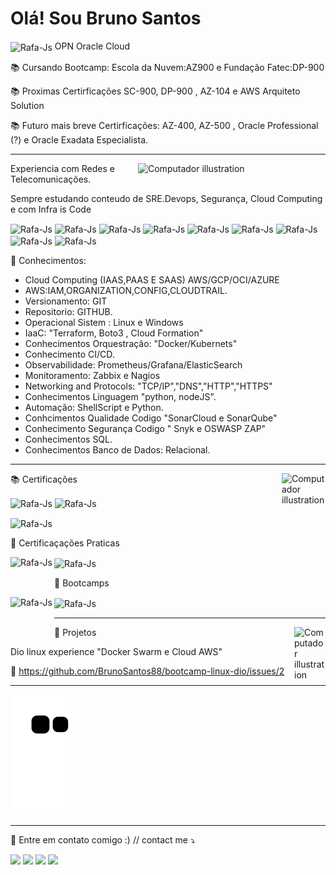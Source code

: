 # Olá! Sou Bruno Santos 
<img align="center" alt="Rafa-Js" height="20" width="20" src="https://user-images.githubusercontent.com/91704169/189937763-f6e4f8ef-3a3e-4912-8f0c-1123d23c8a52.png" /> OPN Oracle Cloud <p/>

📚 Cursando Bootcamp: Escola da Nuvem:AZ900 e Fundação Fatec:DP-900 </p>
📚 Proximas Certirficações SC-900, DP-900 , AZ-104 e AWS Arquiteto Solution </p>
📚 Futuro mais breve Certirficações: AZ-400, AZ-500 , Oracle Professional (?) e Oracle Exadata Especialista.
___________________________________________________________________________________________________________________________________________________

<img src="https://user-images.githubusercontent.com/91704169/190932839-a26b1e03-3e0d-4788-9d26-489a574f5785.png" min-width="300px" max-width="300px" width="300px" align="right" alt="Computador illustration">

Experiencia com Redes e Telecomunicações. </p>
Sempre estudando conteudo de SRE.Devops, Segurança, Cloud Computing e com Infra is Code <br>
</p>

<p align="left">
       
<img align="center" alt="Rafa-Js" height="45" width="50" src="https://camo.githubusercontent.com/f91b95eb3d491ce5372409236b4332ef937a8898749f296cad370f17610ca1cf/68747470733a2f2f63646e2e6a7364656c6976722e6e65742f67682f64657669636f6e732f64657669636f6e2f69636f6e732f67726166616e612f67726166616e612d6f726967696e616c2d776f72646d61726b2e737667"/>       
<img align="center" alt="Rafa-Js" height="60" width="55" src="https://cdn.jsdelivr.net/gh/devicons/devicon/icons/docker/docker-original-wordmark.svg" />
<img align="center" alt="Rafa-Js" height="45" width="55" src="https://cdn.jsdelivr.net/gh/devicons/devicon/icons/linux/linux-original.svg" />
<img align="center" alt="Rafa-Js" height="50" width="50" src="https://cdn.jsdelivr.net/gh/devicons/devicon/icons/putty/putty-original.svg" />
<img align="center" alt="Rafa-Js" height="50" width="55" src="https://user-images.githubusercontent.com/91704169/190546385-e769a76d-f66b-4a68-aae8-2b4a159284be.png" />
<img align="center" alt="Rafa-Js" height="40" width="55" src="https://user-images.githubusercontent.com/91704169/190657188-bf6656a4-b6ca-4106-8572-693e6011e07c.png"/>
<img align="center" alt="Rafa-Js" height="40" width="55" src="https://user-images.githubusercontent.com/91704169/190657733-67a03b5c-ad56-4b71-83ed-ec4a01cbb7fc.png"/>
<img align="center" alt="Rafa-Js" height="50" width="50" src="https://user-images.githubusercontent.com/91704169/190658143-c3ea6b74-5909-4bc9-8cdc-5b34ee9f8819.png"/>
<img align="center" alt="Rafa-Js" height="45" width="50" src="https://user-images.githubusercontent.com/91704169/191870517-db3bd422-fd43-499b-853e-c4028cde474d.png"/>


   
       
       
  
   💌 Conhecimentos:
   - Cloud Computing (IAAS,PAAS E SAAS) AWS/GCP/OCI/AZURE
   - AWS:IAM,ORGANIZATION,CONFIG,CLOUDTRAIL.
   - Versionamento: GIT
   - Repositorio: GITHUB.
   - Operacional Sistem : Linux e Windows
   - IaaC: "Terraform, Boto3 , Cloud Formation"
   - Conhecimentos Orquestração: "Docker/Kubernets"
   - Conhecimento CI/CD.
   - Observabilidade: Prometheus/Grafana/ElasticSearch 
   - Monitoramento: Zabbix e Nagios
   - Networking and Protocols: "TCP/IP","DNS","HTTP","HTTPS"
   - Conhecimentos Linguagem "python, nodeJS".
   - Automação: ShellScript e Python.
   - Conhcimentos Qualidade Codigo "SonarCloud e SonarQube"
   - Conhecimento Segurança Codigo " Snyk e OSWASP ZAP"
   - Conhecimentos SQL.
   - Conhecimentos Banco de Dados: Relacional. 
         
___________________________________________________________________________________________________________________________________________________			
<img src="https://user-images.githubusercontent.com/91704169/190933591-a528852c-966f-40e3-8a49-5fb869799d7f.png" min-width="70px" max-width="70px" width="70
px" align="right" alt="Computador illustration">    
       
📚 Certificações </p> 
<img align="center" alt="Rafa-Js" height="50" width="70" src="https://user-images.githubusercontent.com/91704169/189911983-17815480-3ab8-4993-817c-bf43408dd099.png" />
<img align="center" alt="Rafa-Js" height="50" width="70" src="https://user-images.githubusercontent.com/91704169/189913223-0b0ae6cc-a959-47f9-b62d-77f1971df100.png" /> </p>
<img align="center" alt="Rafa-Js" height="50" width="70" src="https://user-images.githubusercontent.com/91704169/190545253-319ca8b2-3ea3-4a74-ab43-84b93d435a2e.png" /> </p>

💌 Certificaçações Praticas </p> 

<img align="left" alt="Rafa-Js" height="50" width="70" src="https://user-images.githubusercontent.com/91704169/189913666-1a71eaad-3f0f-4b0c-a51a-99f0b8ceaf09.png" />  
<img align="center" alt="Rafa-Js" height="50" width="70" src="https://user-images.githubusercontent.com/91704169/189935290-afdb61b1-d80b-497f-8473-8e5ef2985bb6.png" />

💼 Bootcamps </p> 
<img align="left" alt="Rafa-Js" height="50" width="70" src="https://user-images.githubusercontent.com/91704169/189907356-675f7d77-7a5b-4acc-9459-a427642fcba2.png" /> 
<img align="center" alt="Rafa-Js" height="80" width="110" src="https://user-images.githubusercontent.com/91704169/191858832-7f7a44fa-6f38-4ae9-871c-d9fccc8ab5f8.png" /> 
___________________________________________________________________________________________________________________________________________________
<img src="https://user-images.githubusercontent.com/91704169/190933703-20525a50-607c-49a9-8556-a7055df741bd.png" min-width="50px" max-width="50px" width="50px" align="right" alt="Computador illustration">

💼 Projetos </p>
Dio linux experience "Docker Swarm e Cloud AWS" </p>
💼 https://github.com/BrunoSantos88/bootcamp-linux-dio/issues/2 </p>
___________________________________________________________________________________________________________________________________________________
  </div>
  
![Snake animation](https://github.com/rafaballerini/rafaballerini/blob/output/github-contribution-grid-snake.svg)

___________________________________________________________________________________________________________________________________________________
💌 Entre em contato comigo :) // contact me ⤵
</p>

<p align="left">
  <a href="mailto:brunosantosc1@gmail.com" alt="Gmail">
  <img src="https://img.shields.io/badge/-Gmail-%23333?style=for-the-badge&logo=gmail&logoColor=white" target="_blank"></a>
  <a href="https://www.linkedin.com/in/brunosantos88" target="_blank"><img src="https://img.shields.io/badge/-LinkedIn-%230077B5?style=for-the-badge&logo=linkedin&logoColor=white" target="_blank"></a>
   <a href="https://wa.me/+5513991353329" target="_blank">
   <img src="https://img.shields.io/badge/WhatsApp-25D366?style=for-the-badge&logo=whatsapp&logoColor=white"></a>
   <a href="https://t.me/BrunoSantos88" target="_blank"><img src="https://img.shields.io/badge/Telegram-2CA5E0?style=for-the-badge&logo=telegram&logoColor=white"     target="_blank"></a> 
       


 

